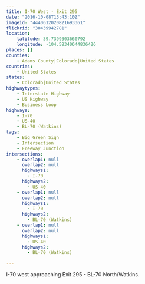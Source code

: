 ```yaml
---
title: I-70 West - Exit 295
date: "2016-10-08T13:43:10Z"
imageid: "4440612020821693361"
flickrid: "30439942781"
location:
    latitude: 39.7399303660792
    longitude: -104.58340644836426
places: []
counties:
    - Adams County|Colorado|United States
countries:
    - United States
states:
    - Colorado|United States
highwaytypes:
    - Interstate Highway
    - US Highway
    - Business Loop
highways:
    - I-70
    - US-40
    - BL-70 (Watkins)
tags:
    - Big Green Sign
    - Intersection
    - Freeway Junction
intersections:
    - overlap1: null
      overlap2: null
      highways1:
        - I-70
      highways2:
        - US-40
    - overlap1: null
      overlap2: null
      highways1:
        - I-70
      highways2:
        - BL-70 (Watkins)
    - overlap1: null
      overlap2: null
      highways1:
        - US-40
      highways2:
        - BL-70 (Watkins)

---
```

I-70 west approaching Exit 295 - BL-70 North/Watkins.